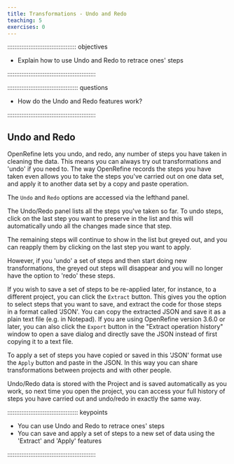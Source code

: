 ```yaml
---
title: Transformations - Undo and Redo
teaching: 5
exercises: 0
---
```


::::::::::::::::::::::::::::::::::::::: objectives

- Explain how to use Undo and Redo to retrace ones' steps

::::::::::::::::::::::::::::::::::::::::::::::::::

:::::::::::::::::::::::::::::::::::::::: questions

- How do the Undo and Redo features work?

::::::::::::::::::::::::::::::::::::::::::::::::::

## Undo and Redo

OpenRefine lets you undo, and redo, any number of steps you have taken in cleaning the data. This means you can always try out transformations and 'undo' if you need to. The way OpenRefine records the steps you have taken even allows you to take the steps you've carried out on one data set, and apply it to another data set by a copy and paste operation.

The `Undo` and `Redo` options are accessed via the lefthand panel.

The Undo/Redo panel lists all the steps you've taken so far. To undo steps, click on the last step you want to preserve in the list and this will automatically undo all the changes made since that step.

The remaining steps will continue to show in the list but greyed out, and you can reapply them by clicking on the last step you want to apply.

However, if you 'undo' a set of steps and then start doing new transformations, the greyed out steps will disappear and you will no longer have the option to 'redo' these steps.

If you wish to save a set of steps to be re-applied later, for instance, to a different project, you can click the `Extract` button. This gives you the option to select steps that you want to save, and extract the code for those steps in a format called ‘JSON'. You can copy the extracted JSON and save it as a plain text file (e.g. in Notepad). If you are using OpenRefine version 3.6.0 or later, you can also click the `Export` button in the "Extract operation history" window to open a save dialog and directly save the JSON instead of first copying it to a text file.

To apply a set of steps you have copied or saved in this 'JSON' format use the `Apply` button and paste in the JSON. In this way you can share transformations between projects and with other people.

Undo/Redo data is stored with the Project and is saved automatically as you work, so next time you open the project, you can access your full history of steps you have carried out and undo/redo in exactly the same way.

:::::::::::::::::::::::::::::::::::::::: keypoints

- You can use Undo and Redo to retrace ones' steps
- You can save and apply a set of steps to a new set of data using the 'Extract' and 'Apply' features

::::::::::::::::::::::::::::::::::::::::::::::::::


